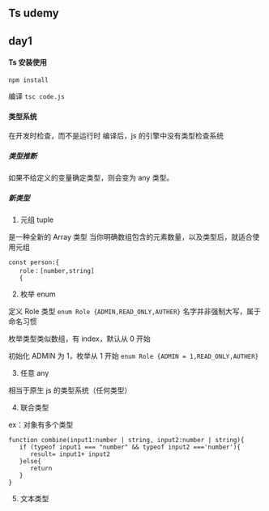 ## Ts udemy

## day1

#### Ts 安装使用

`npm install`

编译
`tsc code.js`

#### 类型系统

在开发时检查，而不是运行时
编译后，js 的引擎中没有类型检查系统

##### 类型推断

如果不给定义的变量确定类型，则会变为 any 类型。

##### 新类型

1. 元组 tuple

是一种全新的 Array 类型
当你明确数组包含的元素数量，以及类型后，就适合使用元组

```
const person:{
   role：[number,string]
   {

```

2. 枚举 enum

定义 Role 类型
`enum Role {ADMIN,READ_ONLY,AUTHER}`
名字并非强制大写，属于命名习惯

枚举类型类似数组，有 index，默认从 0 开始

初始化 ADMIN 为 1，枚举从 1 开始
`enum Role {ADMIN = 1,READ_ONLY,AUTHER}`

3. 任意 any

相当于原生 js 的类型系统（任何类型）

4. 联合类型

ex：对象有多个类型

```
function combine(input1:number | string, input2:number | string){
   if (typeof input1 === "number" && typeof input2 ==='number'){
      result= input1+ input2
   }else{
      return
   }
}
```

5. 文本类型
